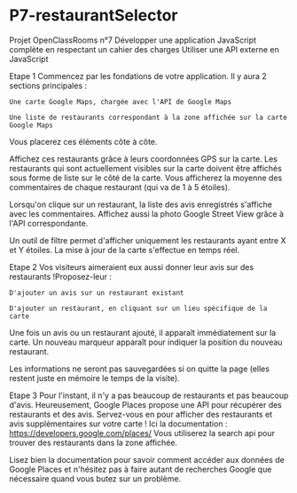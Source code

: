 # P7-restaurantSelector
Projet OpenClassRooms n°7 
Développer une application JavaScript complète en respectant un cahier des charges
Utiliser une API externe en JavaScript


Etape 1
Commencez par les fondations de votre application. Il y aura 2 sections principales :

    Une carte Google Maps, chargée avec l'API de Google Maps

    Une liste de restaurants correspondant à la zone affichée sur la carte Google Maps

Vous placerez ces éléments côte à côte.

Affichez ces restaurants grâce à leurs coordonnées GPS sur la carte. Les restaurants qui sont actuellement visibles sur la carte doivent être affichés sous forme de liste sur le côté de la carte. Vous afficherez la moyenne des commentaires de chaque restaurant (qui va de 1 à 5 étoiles).

Lorsqu'on clique sur un restaurant, la liste des avis enregistrés s'affiche avec les commentaires. Affichez aussi la photo Google Street View grâce à l'API correspondante.

Un outil de filtre permet d'afficher uniquement les restaurants ayant entre X et Y étoiles. La mise à jour de la carte s'effectue en temps réel.

Etape 2
Vos visiteurs aimeraient eux aussi donner leur avis sur des restaurants !Proposez-leur :

    D'ajouter un avis sur un restaurant existant

    D'ajouter un restaurant, en cliquant sur un lieu spécifique de la carte

Une fois un avis ou un restaurant ajouté, il apparaît immédiatement sur la carte. Un nouveau marqueur apparaît pour indiquer la position du nouveau restaurant.

Les informations ne seront pas sauvegardées si on quitte la page (elles restent juste en mémoire le temps de la visite).

Etape 3
Pour l'instant, il n'y a pas beaucoup de restaurants et pas beaucoup d'avis. Heureusement, Google Places propose une API pour récupérer des restaurants et des avis. Servez-vous en pour afficher des restaurants et avis supplémentaires sur votre carte ! Ici la documentation : https://developers.google.com/places/
Vous utiliserez la search api pour trouver des restaurants dans la zone affichée.

Lisez bien la documentation pour savoir comment accéder aux données de Google Places et n'hésitez pas à faire autant de recherches Google que nécessaire quand vous butez sur un problème. 